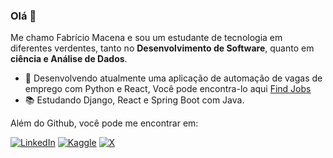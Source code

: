 ### Olá 👋

Me chamo Fabrício Macena e sou um estudante de tecnologia em diferentes verdentes, tanto no **Desenvolvimento de Software**, quanto em **ciência e Análise de Dados**.

- 🔭 Desenvolvendo atualmente uma aplicação de automação de vagas de emprego com Python e React, Você pode encontra-lo aqui [Find Jobs](https://github.com/FabricioMacena/find-jobs)
- 📚 Estudando Django, React e Spring Boot com Java.

Além do Github, você pode me encontrar em:

[![LinkedIn](https://img.shields.io/badge/linkedin-%230077B5.svg?style=for-the-badge&logo=linkedin&logoColor=white)](https://www.linkedin.com/in/fabriciomacena/)
[![Kaggle](https://img.shields.io/badge/Kaggle-035a7d?style=for-the-badge&logo=kaggle&logoColor=white)](https://www.kaggle.com/fabrciomacena)
[![X](https://img.shields.io/badge/X-%23000000.svg?style=for-the-badge&logo=X&logoColor=white)](https://twitter.com/fabriciomacena_)
